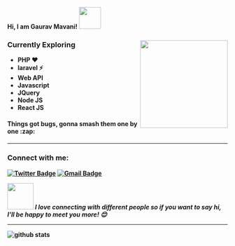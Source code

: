 <p> <b>Hi, I am Gaurav Mavani! <img src="https://media.giphy.com/media/mGcNjsfWAjY5AEZNw6/giphy.gif" width="50"> <b></p>

<img align="right" src="https://user-images.githubusercontent.com/5713670/87202985-820dcb80-c2b6-11ea-9f56-7ec461c497c3.gif" height="200" width="200">

<h3> Currently Exploring </h3>

- PHP ❤
- laravel ⚡
- Web API
- Javascript
- JQuery
- Node JS
- React JS


<h4>Things got bugs, gonna smash them one by one :zap:</h4>

---------------------------------------------------------------------------------------------------------------------------------------------------------------------------------
### Connect with me:

[![Twitter Badge](https://img.shields.io/badge/-GauravMavani-1ca0f1?style=flat-square&logo=twitter&logoColor=white&link=https://twitter.com/GauravMavani29)](https://twitter.com/GauravMavani29)  [![Gmail Badge](https://img.shields.io/badge/-gauravmavani29@gmail.com-c14438?style=flat-square&logo=Gmail&logoColor=white&link=mailto:gauravmavani29@gmail.com)](mailto:gauravmavani29@gmail.com) 

<img src="https://media.giphy.com/media/LnQjpWaON8nhr21vNW/giphy.gif" width="60"> <em><b>I love connecting with different people</b> so if you want to say <b>hi, I'll be happy to meet you more!</b> 😊</em>

---------------------------------------------------------------------------------------------------------------------------------------------------------------------------------

![github stats](https://github-readme-stats-eight-theta.vercel.app/api/top-langs/?username=GauravMavani29&theme=dark)
